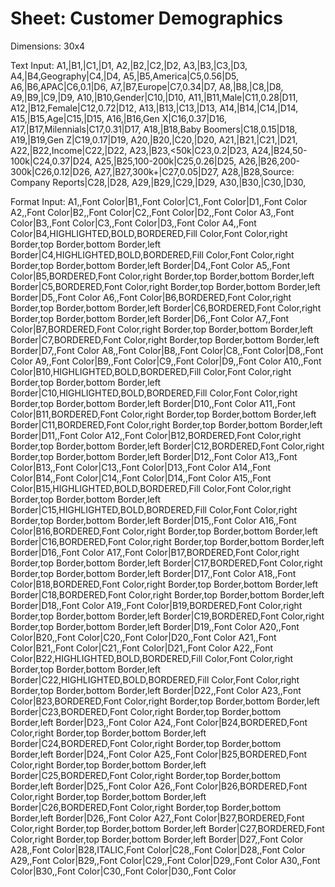 # Sheet: Customer Demographics
Dimensions: 30x4

Text Input:
A1,|B1,|C1,|D1,
A2,|B2,|C2,|D2,
A3,|B3,|C3,|D3,
A4,|B4,Geography|C4,|D4,
A5,|B5,America|C5,0.56|D5,
A6,|B6,APAC|C6,0.1|D6,
A7,|B7,Europe|C7,0.34|D7,
A8,|B8,|C8,|D8,
A9,|B9,|C9,|D9,
A10,|B10,Gender|C10,|D10,
A11,|B11,Male|C11,0.28|D11,
A12,|B12,Female|C12,0.72|D12,
A13,|B13,|C13,|D13,
A14,|B14,|C14,|D14,
A15,|B15,Age|C15,|D15,
A16,|B16,Gen X|C16,0.37|D16,
A17,|B17,Milennials|C17,0.31|D17,
A18,|B18,Baby Boomers|C18,0.15|D18,
A19,|B19,Gen Z|C19,0.17|D19,
A20,|B20,|C20,|D20,
A21,|B21,|C21,|D21,
A22,|B22,Income|C22,|D22,
A23,|B23,<50k|C23,0.2|D23,
A24,|B24,50-100k|C24,0.37|D24,
A25,|B25,100-200k|C25,0.26|D25,
A26,|B26,200-300k|C26,0.12|D26,
A27,|B27,300k+|C27,0.05|D27,
A28,|B28,Source: Company Reports|C28,|D28,
A29,|B29,|C29,|D29,
A30,|B30,|C30,|D30,

Format Input:
A1,,Font Color|B1,,Font Color|C1,,Font Color|D1,,Font Color
A2,,Font Color|B2,,Font Color|C2,,Font Color|D2,,Font Color
A3,,Font Color|B3,,Font Color|C3,,Font Color|D3,,Font Color
A4,,Font Color|B4,HIGHLIGHTED,BOLD,BORDERED,Fill Color,Font Color,right Border,top Border,bottom Border,left Border|C4,HIGHLIGHTED,BOLD,BORDERED,Fill Color,Font Color,right Border,top Border,bottom Border,left Border|D4,,Font Color
A5,,Font Color|B5,BORDERED,Font Color,right Border,top Border,bottom Border,left Border|C5,BORDERED,Font Color,right Border,top Border,bottom Border,left Border|D5,,Font Color
A6,,Font Color|B6,BORDERED,Font Color,right Border,top Border,bottom Border,left Border|C6,BORDERED,Font Color,right Border,top Border,bottom Border,left Border|D6,,Font Color
A7,,Font Color|B7,BORDERED,Font Color,right Border,top Border,bottom Border,left Border|C7,BORDERED,Font Color,right Border,top Border,bottom Border,left Border|D7,,Font Color
A8,,Font Color|B8,,Font Color|C8,,Font Color|D8,,Font Color
A9,,Font Color|B9,,Font Color|C9,,Font Color|D9,,Font Color
A10,,Font Color|B10,HIGHLIGHTED,BOLD,BORDERED,Fill Color,Font Color,right Border,top Border,bottom Border,left Border|C10,HIGHLIGHTED,BOLD,BORDERED,Fill Color,Font Color,right Border,top Border,bottom Border,left Border|D10,,Font Color
A11,,Font Color|B11,BORDERED,Font Color,right Border,top Border,bottom Border,left Border|C11,BORDERED,Font Color,right Border,top Border,bottom Border,left Border|D11,,Font Color
A12,,Font Color|B12,BORDERED,Font Color,right Border,top Border,bottom Border,left Border|C12,BORDERED,Font Color,right Border,top Border,bottom Border,left Border|D12,,Font Color
A13,,Font Color|B13,,Font Color|C13,,Font Color|D13,,Font Color
A14,,Font Color|B14,,Font Color|C14,,Font Color|D14,,Font Color
A15,,Font Color|B15,HIGHLIGHTED,BOLD,BORDERED,Fill Color,Font Color,right Border,top Border,bottom Border,left Border|C15,HIGHLIGHTED,BOLD,BORDERED,Fill Color,Font Color,right Border,top Border,bottom Border,left Border|D15,,Font Color
A16,,Font Color|B16,BORDERED,Font Color,right Border,top Border,bottom Border,left Border|C16,BORDERED,Font Color,right Border,top Border,bottom Border,left Border|D16,,Font Color
A17,,Font Color|B17,BORDERED,Font Color,right Border,top Border,bottom Border,left Border|C17,BORDERED,Font Color,right Border,top Border,bottom Border,left Border|D17,,Font Color
A18,,Font Color|B18,BORDERED,Font Color,right Border,top Border,bottom Border,left Border|C18,BORDERED,Font Color,right Border,top Border,bottom Border,left Border|D18,,Font Color
A19,,Font Color|B19,BORDERED,Font Color,right Border,top Border,bottom Border,left Border|C19,BORDERED,Font Color,right Border,top Border,bottom Border,left Border|D19,,Font Color
A20,,Font Color|B20,,Font Color|C20,,Font Color|D20,,Font Color
A21,,Font Color|B21,,Font Color|C21,,Font Color|D21,,Font Color
A22,,Font Color|B22,HIGHLIGHTED,BOLD,BORDERED,Fill Color,Font Color,right Border,top Border,bottom Border,left Border|C22,HIGHLIGHTED,BOLD,BORDERED,Fill Color,Font Color,right Border,top Border,bottom Border,left Border|D22,,Font Color
A23,,Font Color|B23,BORDERED,Font Color,right Border,top Border,bottom Border,left Border|C23,BORDERED,Font Color,right Border,top Border,bottom Border,left Border|D23,,Font Color
A24,,Font Color|B24,BORDERED,Font Color,right Border,top Border,bottom Border,left Border|C24,BORDERED,Font Color,right Border,top Border,bottom Border,left Border|D24,,Font Color
A25,,Font Color|B25,BORDERED,Font Color,right Border,top Border,bottom Border,left Border|C25,BORDERED,Font Color,right Border,top Border,bottom Border,left Border|D25,,Font Color
A26,,Font Color|B26,BORDERED,Font Color,right Border,top Border,bottom Border,left Border|C26,BORDERED,Font Color,right Border,top Border,bottom Border,left Border|D26,,Font Color
A27,,Font Color|B27,BORDERED,Font Color,right Border,top Border,bottom Border,left Border|C27,BORDERED,Font Color,right Border,top Border,bottom Border,left Border|D27,,Font Color
A28,,Font Color|B28,ITALIC,Font Color|C28,,Font Color|D28,,Font Color
A29,,Font Color|B29,,Font Color|C29,,Font Color|D29,,Font Color
A30,,Font Color|B30,,Font Color|C30,,Font Color|D30,,Font Color